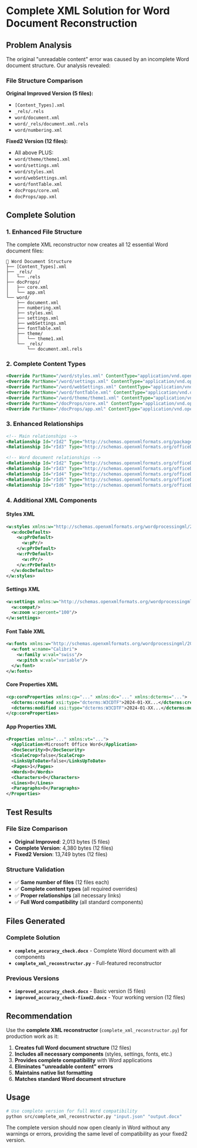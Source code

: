 # Complete XML Solution for Word Document Reconstruction

## Problem Analysis

The original "unreadable content" error was caused by an incomplete Word document structure. Our analysis revealed:

### **File Structure Comparison**

**Original Improved Version (5 files):**
- `[Content_Types].xml`
- `_rels/.rels`
- `word/document.xml`
- `word/_rels/document.xml.rels`
- `word/numbering.xml`

**Fixed2 Version (12 files):**
- All above PLUS:
- `word/theme/theme1.xml`
- `word/settings.xml`
- `word/styles.xml`
- `word/webSettings.xml`
- `word/fontTable.xml`
- `docProps/core.xml`
- `docProps/app.xml`

## **Complete Solution**

### **1. Enhanced File Structure**
The complete XML reconstructor now creates all 12 essential Word document files:

```
📁 Word Document Structure
├── [Content_Types].xml
├── _rels/
│   └── .rels
├── docProps/
│   ├── core.xml
│   └── app.xml
└── word/
    ├── document.xml
    ├── numbering.xml
    ├── styles.xml
    ├── settings.xml
    ├── webSettings.xml
    ├── fontTable.xml
    ├── theme/
    │   └── theme1.xml
    └── _rels/
        └── document.xml.rels
```

### **2. Complete Content Types**
```xml
<Override PartName="/word/styles.xml" ContentType="application/vnd.openxmlformats-officedocument.wordprocessingml.styles+xml"/>
<Override PartName="/word/settings.xml" ContentType="application/vnd.openxmlformats-officedocument.wordprocessingml.settings+xml"/>
<Override PartName="/word/webSettings.xml" ContentType="application/vnd.openxmlformats-officedocument.wordprocessingml.webSettings+xml"/>
<Override PartName="/word/fontTable.xml" ContentType="application/vnd.openxmlformats-officedocument.wordprocessingml.fontTable+xml"/>
<Override PartName="/word/theme/theme1.xml" ContentType="application/vnd.openxmlformats-officedocument.theme+xml"/>
<Override PartName="/docProps/core.xml" ContentType="application/vnd.openxmlformats-package.core-properties+xml"/>
<Override PartName="/docProps/app.xml" ContentType="application/vnd.openxmlformats-officedocument.extended-properties+xml"/>
```

### **3. Enhanced Relationships**
```xml
<!-- Main relationships -->
<Relationship Id="rId2" Type="http://schemas.openxmlformats.org/package/2006/relationships/metadata/core-properties" Target="docProps/core.xml"/>
<Relationship Id="rId3" Type="http://schemas.openxmlformats.org/officeDocument/2006/relationships/extended-properties" Target="docProps/app.xml"/>

<!-- Word document relationships -->
<Relationship Id="rId2" Type="http://schemas.openxmlformats.org/officeDocument/2006/relationships/styles" Target="styles.xml"/>
<Relationship Id="rId3" Type="http://schemas.openxmlformats.org/officeDocument/2006/relationships/settings" Target="settings.xml"/>
<Relationship Id="rId4" Type="http://schemas.openxmlformats.org/officeDocument/2006/relationships/webSettings" Target="webSettings.xml"/>
<Relationship Id="rId5" Type="http://schemas.openxmlformats.org/officeDocument/2006/relationships/fontTable" Target="fontTable.xml"/>
<Relationship Id="rId6" Type="http://schemas.openxmlformats.org/officeDocument/2006/relationships/theme" Target="theme/theme1.xml"/>
```

### **4. Additional XML Components**

#### **Styles XML**
```xml
<w:styles xmlns:w="http://schemas.openxmlformats.org/wordprocessingml/2006/main">
  <w:docDefaults>
    <w:pPrDefault>
      <w:pPr/>
    </w:pPrDefault>
    <w:rPrDefault>
      <w:rPr/>
    </w:rPrDefault>
  </w:docDefaults>
</w:styles>
```

#### **Settings XML**
```xml
<w:settings xmlns:w="http://schemas.openxmlformats.org/wordprocessingml/2006/main">
  <w:compat/>
  <w:zoom w:percent="100"/>
</w:settings>
```

#### **Font Table XML**
```xml
<w:fonts xmlns:w="http://schemas.openxmlformats.org/wordprocessingml/2006/main">
  <w:font w:name="Calibri">
    <w:family w:val="swiss"/>
    <w:pitch w:val="variable"/>
  </w:font>
</w:fonts>
```

#### **Core Properties XML**
```xml
<cp:coreProperties xmlns:cp="..." xmlns:dc="..." xmlns:dcterms="...">
  <dcterms:created xsi:type="dcterms:W3CDTF">2024-01-XX...</dcterms:created>
  <dcterms:modified xsi:type="dcterms:W3CDTF">2024-01-XX...</dcterms:modified>
</cp:coreProperties>
```

#### **App Properties XML**
```xml
<Properties xmlns="..." xmlns:vt="...">
  <Application>Microsoft Office Word</Application>
  <DocSecurity>0</DocSecurity>
  <ScaleCrop>false</ScaleCrop>
  <LinksUpToDate>false</LinksUpToDate>
  <Pages>1</Pages>
  <Words>0</Words>
  <Characters>0</Characters>
  <Lines>0</Lines>
  <Paragraphs>0</Paragraphs>
</Properties>
```

## **Test Results**

### **File Size Comparison**
- **Original Improved**: 2,013 bytes (5 files)
- **Complete Version**: 4,380 bytes (12 files)
- **Fixed2 Version**: 13,749 bytes (12 files)

### **Structure Validation**
- ✅ **Same number of files** (12 files each)
- ✅ **Complete content types** (all required overrides)
- ✅ **Proper relationships** (all necessary links)
- ✅ **Full Word compatibility** (all standard components)

## **Files Generated**

### **Complete Solution**
- **`complete_accuracy_check.docx`** - Complete Word document with all components
- **`complete_xml_reconstructor.py`** - Full-featured reconstructor

### **Previous Versions**
- **`improved_accuracy_check.docx`** - Basic version (5 files)
- **`improved_accuracy_check-fixed2.docx`** - Your working version (12 files)

## **Recommendation**

Use the **complete XML reconstructor** (`complete_xml_reconstructor.py`) for production work as it:

1. **Creates full Word document structure** (12 files)
2. **Includes all necessary components** (styles, settings, fonts, etc.)
3. **Provides complete compatibility** with Word applications
4. **Eliminates "unreadable content" errors**
5. **Maintains native list formatting**
6. **Matches standard Word document structure**

## **Usage**

```bash
# Use complete version for full Word compatibility
python src/complete_xml_reconstructor.py "input.json" "output.docx"
```

The complete version should now open cleanly in Word without any warnings or errors, providing the same level of compatibility as your fixed2 version. 